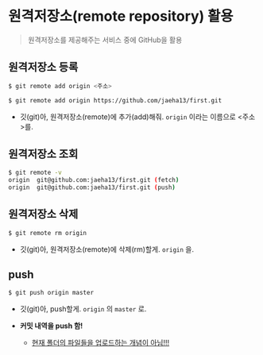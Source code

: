 # 원격저장소(remote repository) 활용

> 원격저장소를 제공해주는 서비스 중에 GitHub을 활용

## 원격저장소 등록

```bash
$ git remote add origin <주소>
```

```bash
$ git remote add origin https://github.com/jaeha13/first.git
```

* 깃(git)아, 원격저장소(remote)에 추가(add)해줘. `origin` 이라는 이름으로 <주소>를.

## 원격저장소 조회

```bash
$ git remote -v
origin  git@github.com:jaeha13/first.git (fetch)
origin  git@github.com:jaeha13/first.git (push)
```

## 원격저장소 삭제

```bash
$ git remote rm origin
```

* 깃(git)아, 원격저장소(remote)에 삭제(rm)할게. `origin` 을.

## push

```bash
$ git push origin master
```

* 깃(git)아, push할게. `origin` 의 `master` 로.

* **커밋 내역을 push 함!** 
  * <u>현재 폴더의 파일들을 업로드하는 개념이 아님!!!</u>

